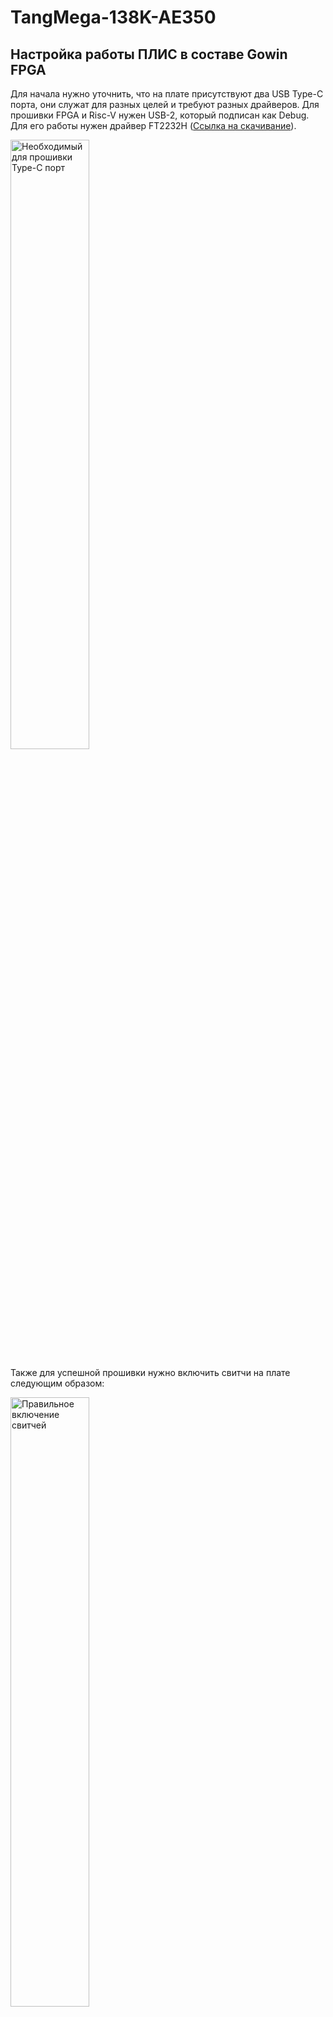 # TangMega-138K-AE350

## Настройка работы ПЛИС в составе Gowin FPGA

Для начала нужно уточнить, что на плате присутствуют два USB Type-C порта, они служат для разных целей и требуют разных драйверов. Для прошивки FPGA и Risc-V нужен USB-2, который подписан как Debug.  
Для его работы нужен драйвер FT2232H ([Ссылка на скачивание](https://ftdichip.com/drivers/d2xx-drivers/)).

<img src="images/fig1.png" alt="Необходимый для прошивки Type-C порт" width="50%" height="50%">

Также для успешной прошивки нужно включить свитчи на плате следующим образом:

<img src="images/fig2.png" alt="Правильное включение свитчей" width="50%" height="50%">

Также чтобы успешно прошить плату, необходимо включить ее. Питание можно подавать напрямую через USB Type-C порт или через специальный порт для питания.

Порт для питания можно также увидеть на рисунке выше. При достаточном питании светодиод DC IN загорится.

Кроме подключения питания необходимо на 2–5 секунд зажать кнопку POWER на плате.

<img src="images/fig3.png" alt="Кнопка POWER" width="50%" height="50%">

После чего при пустой прошивке на ПЛИС загорится светодиод POWER.

<img src="images/fig4.png" alt="Светодиоды POWER, READY, DONE" width="50%" height="50%">

Если этот светодиод не горит, то, скорее всего, FPGA не получает питания.

Для написания прошивки для FPGA необходимо установить GOWIN EDA с полной лицензией, иначе доступ к IP-ядрам будет ограничен, и работа с Risc-V может быть недоступна.

Со всеми ресурсами непосредственно FPGA и платы можно ознакомиться на [странице производителя](https://wiki.sipeed.com/hardware/en/tang/tang-mega-138k/mega-138k.html).

Для проверки работы FPGA можно написать небольшой код для мигания диодами на PMOD.

Если прошивка была успешно синтезирована и загружена на плату, то вы должны увидеть, как загорятся два остальных диода с рисунка выше, а после, если у вас подключен PMOD-LED, вы увидите работу вашей прошивки.

Так как основной целью было исследование работы именно Risc-V в составе платы, перейдем к нему.

## Настройка работы Risc-V в составе Gowin FPGA

### Получение среды разработки

Для написания прошивок для Risc-V в составе платы нужно либо скачать набор инструментов для сборки и компиляции файлов с официального GitHub AndesTech, либо получить лицензию от Gowin для AndeSight RDS.  
Для получения лицензии на AndeSight нужно заполнить форму [по ссылке](https://www.gowinsemi.com/en/support/enquires/). Можно заполнить по образцу ниже.

<img src="images/fig5.png" alt="Образец пунктов, которые нужно заполнить" width="50%" height="50%">

Все поля, кроме пустых, нужно заполнить именно так, иначе вы либо не получите лицензию, либо получите не ту. Лицензия бессрочная, но позволяет работать только с одним микроконтроллером, именно той модели, которая находится на одном кристалле с ПЛИС.  
Ожидание ответа может доходить как минимум до 3 дней.

После получения ключа и файла лицензии вам стоит скачать AndeSight RDS с официального сайта GOWIN ([ссылка на скачивание](https://cdn.gowinsemi.com.cn/RiscV_AE350_SOC_RDS_V1.3_win.zip)).

После скачивания программы при первом запуске появится окно с просьбой ввести лицензию, где вы вводите Serial и License File из письма.

### Подготовка среды разработки

Теперь желательно скачать `demo_ae350` для сборки программ под данный микроконтроллер. Данную сборку можно найти в стороннем GitHub-репозитории ([ссылка](https://github.com/faa00/Tang_MEGA_138K_Pro_Dock)).  
В данном репозитории есть 3 папки: 2 из них — это проекты для ПЛИС, которые пока можно игнорировать, а папка `software/ae350_test/` — это набор файлов для успешной компиляции тестовых прошивок под AE350 в составе GOWIN FPGA.  
Они очень полезны, когда вы проверяете, правильно ли передаете файл прошивки на ПЛИС, а также правильно ли вы внутри прошивки для ПЛИС распределили ресурсы платы. Как их распределять, мы обсудим в следующей главе, а пока вернемся к AndeSight.

Для начала нужно создать пустой проект в AndeSight, как показано ниже:

<img src="images/fig6.png" alt="Настройки перед созданием проекта" width="50%" height="50%">
<img src="images/fig7.png" alt="Настройки проекта" width="50%" height="50%">

Для успешной прошивки нужно добавить из папки `ae350_test` папку `src` в ваш пустой проект. После кликните правой кнопкой мыши по папке проекта и откройте Properties.

Теперь нужно настроить параметры сборки проекта. Сначала укажите все папки, в которых находятся файлы заголовков и их реализации, чтобы компилятор знал, куда обращаться. В будущем, если вы захотите создавать свои папки и файлы, вам тоже нужно будет указать пути до них.

По пути `C/C++ Build -> Settings -> Andes C Compiler -> Directories` добавьте следующие пути:

- `${workspace_loc:/${ProjName}/src/bsp/ae350}`
- `${workspace_loc:/${ProjName}/src/bsp/config}`
- `${workspace_loc:/${ProjName}/src/bsp/driver/ae350}`
- `${workspace_loc:/${ProjName}/src/bsp/driver/include}`
- `${workspace_loc:/${ProjName}/src/bsp/lib}`
- `${workspace_loc:/${ProjName}/src/demo}`

<img src="images/fig8.png" alt="Добавление путей" width="50%" height="50%">

Проще всего это сделать через кнопку `File System`, так как там можно выбрать все пути сразу, а AndeSight сам их подставит.

<img src="images/fig9.png" alt="Кнопка File System" width="50%" height="50%">

Теперь настройте оптимизацию по пути `C/C++ Build -> Settings -> Andes C Compiler -> Optimization`. Установите следующие параметры:

- Optimization Level: `-Og` (Optimize for speed with better debug ability than O1)
- Code Model: medium
- Remove unused function sections (`-ffunction-sections`): Enable
- Remove unused data sections (`-fdata-sections`): Enable

<img src="images/fig10.png" alt="Оптимизация билда" width="50%" height="50%">

Это поможет экономить ресурсы и улучшить отладку, хотя с настройками можно экспериментировать, так как они почти не влияют на прошивку.

Также можно выставить уровень отладки по пути `C/C++ Build -> Settings -> Andes C Compiler -> Debugging`.

<img src="images/fig11.png" alt="Уровень дебагинга" width="50%" height="50%">

Я выставил максимальный, вы можете выбрать любой.

В `C/C++ Build -> Settings -> Andes C Compiler -> Miscellaneous` в пункт `Other flags` добавьте: `-c -fmessage-length=0 -fno-builtin -fomit-frame-pointer -fno-strict-aliasing`, а компилятор выберите `gcc`.

<img src="images/fig12.png" alt="Настройки разного" width="50%" height="50%">

Кроме настройки компилятора, нужно настроить линковщик. По пути `C/C++ Build -> Settings -> LdSaG Tool -> General` в качестве `Linker script template` укажите: `$(ANDESIGHT_ROOT)/utils/nds32_template_v5.txt`.  
В `SaG file` укажите: `${ProjDirPath}/src/bsp/sag/ae350-ddr.sag`.

<img src="images/fig13.png" alt="Настройка LdSaG" width="50%" height="50%">

Затем по пути `C/C++ Build -> Settings -> Andes C Linker -> General` в пункт `Linker Script (-T)` введите: `$(LDSAG_OUT)`. Пункт `Do not use standard start files (-nostartfiles)` должен быть включен.

<img src="images/fig14.png" alt="Настройка линковщика" width="50%" height="50%">

Теперь вы можете билдить проект, нажав левой кнопкой мыши по папке проекта и выбрав молоток на панели сверху.

<img src="images/fig15.png" alt="Билдинг проекта" width="50%" height="50%">

В демо-проекте из репозитория по умолчанию будет программа `led waterfall` и проверка памяти, где выделяется память для массивов `a` и `b`, массив `a` заполняется значениями, они копируются в `b`, выводятся через UART, а затем память очищается и освобождается.

Кроме этих простых примеров, есть и другие, которые можно включать или выключать, меняя значения в `demo.h`. На основе этих примеров вы можете писать свои прошивки. К сожалению, документации по этим инструментам я не нашел.

Все тестовые прошивки вызываются из `main.c`.

После билда появится папка `debug`, в которой лежит бинарный файл вашей прошивки. Его нужно залить на микроконтроллер, но это не так просто, так как для прошивки AE350 сначала нужно прошить ПЛИС.

## Подготовка ПЛИС для работы с Risc-V

### Подготовка среды

Из упомянутого ранее репозитория можно скачать одну из двух прошивок для ПЛИС. Я использовал `ae350_demo`, хотя они мало отличаются.

Скачивать их необязательно, так как вы можете настроить все самостоятельно, следуя инструкциям ниже. Однако я рекомендую взять готовый проект из репозитория ([ссылка для Tang 138K](https://github.com/sipeed/TangMega-138K-example)) или ([ссылка для Tang 138K Pro](https://github.com/sipeed/TangMega-138KPro-example/tree/main)).

Если вы создаете проект с нуля, используйте следующие настройки:

- Series: GW5AST
- Device: GW5AST-138
- Device Version: B
- Package: FCPBG484A
- Speed: C1/I0
- Part Number: GW5AST-LV138FPG676AC1/I0

Для начала подготовьте среду, подключив все IP Core. Начнем с настройки среды.

Перейдите в `Project -> Configuration -> Global -> General` и включите DRSM, чтобы использовать DDR3 на плате.

<img src="images/fig16.png" alt="Включение DRSM" width="50%" height="50%">

Далее в `Place & Route` настройте пункты `Place` и `Route`, как показано ниже:

<img src="images/fig17.png" alt="Настройка Place" width="50%" height="50%">
<img src="images/fig18.png" alt="Настройка Route" width="50%" height="50%">

Также переопределите некоторые пины в `Dual-Purpose Pin`. Если вы не переопределяете JTAG, настройте как на рисунке:

<img src="images/fig19.png" alt="Определение пинов" width="50%" height="50%">

### Подключение IP Core

Добавьте необходимые IP Core. Первый — `RiscV AE350 SOC`, находится по пути `Soft IP Core -> Microprocessor System -> Hard-Core-MCU`.

При добавлении выберите, что подключить к AE350. Для проверки работоспособности достаточно добавить GPIO и UART2, как показано:

<img src="images/fig20.png" alt="Подключение UART" width="50%" height="50%">
<img src="images/fig21.png" alt="Подключение GPIO" width="50%" height="50%">

Также добавьте PLL для преобразования частот. По пути `Hard Module -> CLOCK -> PLL_ADV` добавьте два PLL:

1. Для:
   - Clkout0: DDR clock - 50 MHz
   - Clkout1: CORE clock - 800 MHz
   - Clkout2: AHB clock - 100 MHz
   - Clkout3: APB clock - 100 MHz
   - Clkout4: RTC clock - 10 MHz

2. Для DDR3:
   - Clkout0: DDR3 input clock - 50 MHz
   - Clkout2: DDR3 memory clock - 200 MHz

Начальную страницу PLL настройте, как показано:

<img src="images/fig22.png" alt="Настройка PLL" width="50%" height="50%">

Также рекомендую добавить следующий модуль для визуализации работы кода:

```verilog
// Debounce by key
module key_debounce(out, in, clk, rstn);

input  in;
input clk;      // 50MHz
output out;
input rstn;

reg in_reg0;
reg in_reg1;
reg in_reg2;

localparam st_const = 20'd1000000;  // 20ms at 50MHz

always@(posedge clk or negedge rstn)
    begin
    if (!rstn)
    begin
        in_reg0 <= 1'b0;
        in_reg1 <= 1'b0;
        in_reg2 <= 1'b0;
    end
    else
    begin
        in_reg0 <= in;
        in_reg1 <= in_reg0;
        in_reg2 <= in_reg1;
    end
end

reg [19:0] cnt;

always@(posedge clk or negedge rstn)
    begin
    if (!rstn)
    begin
        cnt <= 20'd0;
    end
    else
    begin
        if (in_reg1 == in_reg2)
        begin
            cnt <= cnt + 1'b1;
        end
        else
        begin
            cnt <= 20'd0;
        end
    end
end

reg out;

always@(posedge clk or negedge rstn)
    begin
    if (!rstn)
    begin
        out <= 1'b0;
    end
    else
    begin
        if (cnt == st_const)
        begin
            out <= in_reg2;
        end
    end
end

endmodule
```

### Top Module

Создайте top module, в котором вызовите все созданные модули и добавьте дополнения для визуализации работы. Пример кода лежит в папке с проектом для Gowin.

### Небольшие выводы по синтезу

Теперь можно синтезировать прошивку.

Если внимательно посмотреть на код, может показаться, что мы создаем программную копию AE350, но на самом деле GOWIN просто подключает ресурсы платы к реальному AE350. Это видно по потраченным ресурсам.  
В `Utilization Summary` видно, что LUT и других ресурсов использовано мало, а AE350 выделен отдельным пунктом, то есть мы просто включаем микроконтроллер через прошивку ПЛИС, так как AE350 — часть ее ресурса.

<img src="images/fig23.png" alt="Ресурсы, потраченные на прошивку" width="50%" height="50%">

Подключая ресурсы к микроконтроллеру, вы также можете использовать их через ПЛИС, но делайте это осторожно.

### Настройка файлов physical и timing constraint для Place&Route

Для итогового файла прошивки нужно добавить файлы `physical` и `timing constraint`. Рекомендую взять их из `demo_ae350`, так как они уже настроены под плату. Но важно помнить, что пины в `physical constraint` указаны для Tang 138K Pro.  
Поэтому их нужно подправить, используя схемы платы с официального сайта (ссылки выше).

Пример `physical constraint` лежит в в папке с проектом для Gowin.

Теперь все готово для прошивки как ПЛИС, так и AE350.

### Настройки программатора и заливка прошивки

Вам нужен программатор версии не ниже 1.9.9 и ни в коем случае 1.10, иначе ничего не получится.

Сначала прошейте flash прошивкой ПЛИС, затем прошивкой AE350, которая находится в папке `debug` проекта AE350. Делайте, как показано:

<img src="images/fig24.png" alt="Прошивка AE350" width="50%" height="50%">
<img src="images/fig25.png" alt="Прошивка ПЛИС" width="50%" height="50%">

Эти стартовые адреса взяты с официального сайта GOWIN и должны подходить для любых прошивок.

Для перезаливки прошивки AE350 повторите действия с рисунка выше.

Для прошивки только ПЛИС повторите действия с рисунка выше.

Чтобы стереть flash, сделайте, как показано:

<img src="images/fig26.png" alt="Очистка flash" width="50%" height="50%">

Эти прошивки не мешают заливать временные прошивки для ПЛИС в SRAM.

Если прошивка успешно залита, загорится диод, выделенный для инициализации DDR3, а затем запустится прошивка AE350.

## Возможные проблемы

### Не отображается плата в программаторе

Скорее всего, вы не установили драйвер FTDI или используете не тот порт Type-C. Переустановите драйвер.

### Не запускается прошивка

Если после записи на flash AE350 и DDR3 не запускаются, нажмите несколько раз кнопку `Reconfig` на плате.

### После отключения питания и включения обратно не запускается прошивка

Если нажатия на `Reconfig` не помогают, прошейте SRAM любой другой прошивкой, затем нажмите `Reconfig`.

### Случайно/специально переопределил JTAG у ПЛИС, и теперь программатор выдает "Device not found"

Сотрите прошивку из flash, следуя инструкции:

1. Зажмите кнопку `Reconfig`.
2. Запустите очистку flash в программаторе.
3. Дождитесь в логах строки с `Target Device`, затем отпустите `Reconfig`.
4. Дождитесь окончания очистки.

После этого JTAG снова станет доступен.  
Можно не стирать flash, а просто перезаписать прошивку ПЛИС без переопределения JTAG.
